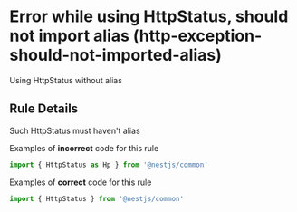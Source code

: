# Error while using HttpStatus, should not import alias (http-exception-should-not-imported-alias)

Using HttpStatus without alias

## Rule Details

Such HttpStatus must haven't alias

Examples of **incorrect** code for this rule

```js
import { HttpStatus as Hp } from '@nestjs/common'
```

Examples of **correct** code for this rule

```js
import { HttpStatus } from '@nestjs/common'
```

